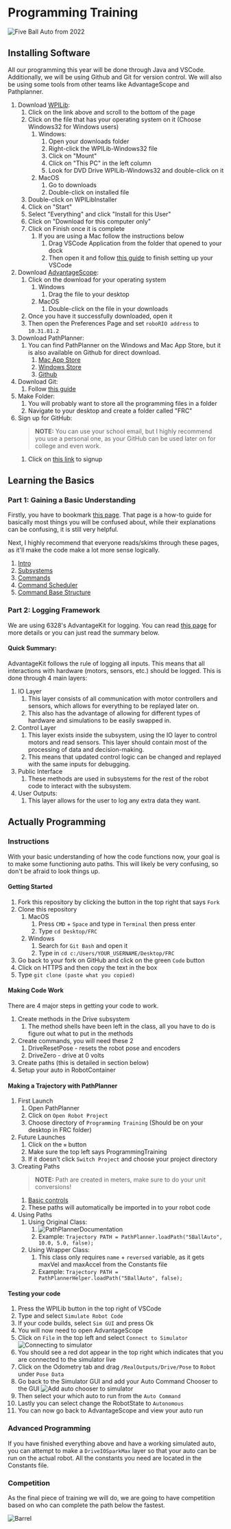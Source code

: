# Programming Training
![Five Ball Auto from 2022](media/Auto.gif)
## Installing Software
All our programming this year will be done through Java and VSCode. Additionally, we will be using Github and Git for version control. We will also be using some tools from other teams like AdvantageScope and Pathplanner. 
1. Download [WPILib](https://github.com/wpilibsuite/allwpilib/releases/latest/):
   1. Click on the link above and scroll to the bottom of the page
   2. Click on the file that has your operating system on it (Choose Windows32 for Windows users)
      1. Windows:
         1. Open your downloads folder
         2. Right-click the WPILib-Windows32 file
         3. Click on "Mount"
         4. Click on "This PC" in the left column
         5. Look for DVD Drive WPILib-Windows32 and double-click on it
      2. MacOS
         1. Go to downloads
         2. Double-click on installed file
   3. Double-click on WPILibInstaller
   4. Click on "Start"
   5. Select "Everything" and click "Install for this User"
   6. Click on "Download for this computer only"
   7. Click on Finish once it is complete
      1. If you are using a Mac follow the instructions below
         1. Drag VSCode Application from the folder that opened to your dock
         2. Then open it and follow [this guide](https://docs.wpilib.org/en/stable/docs/yearly-overview/known-issues.html#visual-studio-code-extensions-fail-to-install-on-macos) to finish setting up your VSCode
2. Download [AdvantageScope](https://github.com/Mechanical-Advantage/AdvantageScope/releases/latest):
   1. Click on the download for your operating system
      1. Windows
         1. Drag the file to your desktop
      2. MacOS
         1. Double-click on the file in your downloads
   2. Once you have it successfully downloaded, open it
   3. Then open the Preferences Page and set `roboRIO address` to `10.31.81.2`
3. Download PathPlanner:
   1. You can find PathPlanner on the Windows and Mac App Store, but it is also available on Github for direct download.
      1. [Mac App Store](https://apps.apple.com/us/app/frc-pathplanner/id1593046876)
      2. [Windows Store](https://www.microsoft.com/en-us/p/frc-pathplanner/9nqbkb5dw909?cid=storebadge&ocid=badge&rtc=1&activetab=pivot:overviewtab)
      3. [Github](https://github.com/mjansen4857/pathplanner/releases/latest)
4. Download Git:
   1. Follow [this guide](https://github.com/git-guides/install-git)
5. Make Folder:
   1. You will probably want to store all the programming files in a folder
   2. Navigate to your desktop and create a folder called "FRC"
6. Sign up for GitHub:
   > **NOTE:** You can use your school email, but I highly recommend you use a personal one, as your GitHub can be used later on for college and even work. 
   1. Click on [this link](https://github.com/signup) to signup

## Learning the Basics
### Part 1: Gaining a Basic Understanding
Firstly, you have to bookmark [this page](https://docs.wpilib.org/en/stable/index.html).
That page is a how-to guide for basically most things you will be confused about, while their explanations can be confusing, it is still very helpful.

Next, I highly recommend that everyone reads/skims through these pages, as it'll make the code make a lot more sense logically.
1. [Intro](https://docs.wpilib.org/en/stable/docs/software/commandbased/what-is-command-based.html)
2. [Subsystems](https://docs.wpilib.org/en/stable/docs/software/commandbased/subsystems.html)
3. [Commands](https://docs.wpilib.org/en/stable/docs/software/commandbased/commands.html)
4. [Command Scheduler](https://docs.wpilib.org/en/stable/docs/software/commandbased/command-scheduler.html)
5. [Command Base Structure](https://docs.wpilib.org/en/stable/docs/software/commandbased/structuring-command-based-project.html)

### Part 2: Logging Framework
We are using 6328's AdvantageKit for logging. You can read [this page](https://github.com/Mechanical-Advantage/AdvantageKit/blob/main/docs/START-LOGGING.md) for more details or you can just read the summary below.

#### Quick Summary:
AdvantageKit follows the rule of logging all inputs. This means that all interactions with hardware (motors, sensors, etc.) should be logged. This is done through 4 main layers:
1. IO Layer
   1. This layer consists of all communication with motor controllers and sensors, which allows for everything to be replayed later on.
   2. This also has the advantage of allowing for different types of hardware and simulations to be easily swapped in.
2. Control Layer
   1. This layer exists inside the subsystem, using the IO layer to control motors and read sensors. This layer should contain most of the processing of data and decision-making.
   2. This means that updated control logic can be changed and replayed with the same inputs for debugging. 
3. Public Interface
   1. These methods are used in subsystems for the rest of the robot code to interact with the subsystem.
4. User Outputs:
   1. This layer allows for the user to log any extra data they want.

## Actually Programming
### Instructions
With your basic understanding of how the code functions now, your goal is to make some functioning auto paths. This will likely be very confusing, so don't be afraid to look things up.

#### Getting Started
1. Fork this repository by clicking the button in the top right that says `Fork`
2. Clone this repository
   1. MacOS
      1. Press `CMD` + `Space` and type in `Terminal` then press enter
      2. Type `cd Desktop/FRC` 
   2. Windows
      1. Search for `Git Bash` and open it
      2. Type in `cd c:/Users/YOUR_USERNAME/Desktop/FRC`
3. Go back to your fork on GitHub and click on the green `Code` button
4. Click on HTTPS and then copy the text in the box
5. Type `git clone (paste what you copied)`

#### Making Code Work
There are 4 major steps in getting your code to work.
1. Create methods in the Drive subsystem
   1. The method shells have been left in the class, all you have to do is figure out what to put in the methods
2. Create commands, you will need these 2
   1. DriveResetPose - resets the robot pose and encoders
   2. DriveZero - drive at 0 volts
3. Create paths (this is detailed in section below)
4. Setup your auto in RobotContainer

#### Making a Trajectory with PathPlanner
1. First Launch
   1. Open PathPlanner
   2. Click on `Open Robot Project`
   3. Choose directory of `Programming Training` (Should be on your desktop in FRC folder)
2. Future Launches
   1. Click on the `≡` button
   2. Make sure the top left says ProgrammingTraining
   3. If it doesn't click `Switch Project` and choose your project directory
3. Creating Paths
   > **NOTE:** Path are created in meters, make sure to do your unit conversions!
   1. [Basic controls](https://github.com/mjansen4857/pathplanner/wiki/Controls-&-Shortcuts#ui-controls)
   2. These paths will automatically be imported in to your robot code
4. Using Paths
   1. Using Original Class:
      1. ![PathPlannerDocumentation](media/PathPlannerDocumentation.png)
      2. Example: `Trajectory PATH = PathPlanner.loadPath("5BallAuto", 10.0, 5.0, false);`
   2. Using Wrapper Class:
      1. This class only requires `name` + `reversed` variable, as it gets maxVel and maxAccel from the Constants file
      2. Example: `Trajectory PATH = PathPlannerHelper.loadPath("5BallAuto", false);`

#### Testing your code
1. Press the WPILib button in the top right of VSCode
2. Type and select `Simulate Robot Code`
3. If your code builds, select `Sim GUI` and press Ok
4. You will now need to open AdvantageScope
5. Click on `File` in the top left and select `Connect to Simulator` ![Connecting to simulator](media/AdvantageScopeSimulatorConnect.jpg)
6. You should see a red dot appear in the top right which indicates that you are connected to the simulator live
7. Click on the Odometry tab and drag `/RealOutputs/Drive/Pose` to `Robot` under `Pose Data`
8. Go back to the Simulator GUI and add your Auto Command Chooser to the GUI ![Add auto chooser to simulator](media/SimulatorAutoChooser.png)
9. Then select your which auto to run from the `Auto Command`
10. Lastly you can select change the RobotState to `Autonomous`
11. You can now go back to AdvantageScope and view your auto run

### Advanced Programming
If you have finished everything above and have a working simulated auto, you can attempt to make a `DriveIOSparkMax` layer so that your auto can be run on the actual robot. All the constants you need are located in the Constants file.

### Competition
As the final piece of training we will do, we are going to have competition based on who can complete the path below the fastest.

![Barrel](Challenge%20Paths/Barrel.jpg)

[//]: # (![Salom]&#40;Challenge Paths/Salom.jpg&#41;)

[//]: # (![Bounce]&#40;Challenge Paths/Bounce.jpg&#41;)